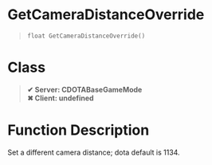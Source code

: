 # GetCameraDistanceOverride
> `float GetCameraDistanceOverride()`
# Class
> __✔ Server: CDOTABaseGameMode__  
> __✖ Client: undefined__  
# Function Description
Set a different camera distance; dota default is 1134.
